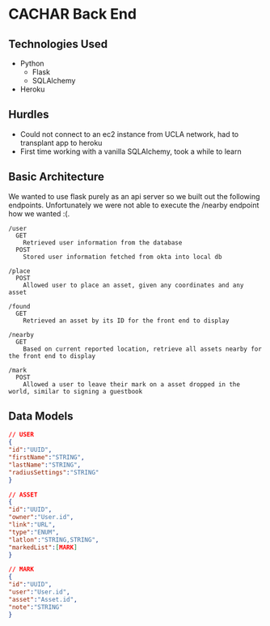 # CACHAR Back End

## Technologies Used
  * Python
    * Flask
    * SQLAlchemy
  * Heroku

## Hurdles
  * Could not connect to an ec2 instance from UCLA network, had to transplant app to heroku
  * First time working with a vanilla SQLAlchemy, took a while to learn

## Basic Architecture
We wanted to use flask purely as an api server so we built out the following endpoints. Unfortunately we were not able to execute the /nearby endpoint how we wanted :(.
```
/user
  GET
    Retrieved user information from the database
  POST
    Stored user information fetched from okta into local db
```
```
/place
  POST
    Allowed user to place an asset, given any coordinates and any asset
```
```
/found
  GET
    Retrieved an asset by its ID for the front end to display
```
```
/nearby
  GET
    Based on current reported location, retrieve all assets nearby for the front end to display
```
```
/mark
  POST
    Allowed a user to leave their mark on a asset dropped in the world, similar to signing a guestbook
```

## Data Models

```json
// USER
{
"id":"UUID",
"firstName":"STRING",
"lastName":"STRING",
"radiusSettings":"STRING"
}
```

```json
// ASSET
{
"id":"UUID",
"owner":"User.id",
"link":"URL",
"type":"ENUM",
"latlon":"STRING,STRING",
"markedList":[MARK]
}
```

```json
// MARK
{
"id":"UUID",
"user":"User.id",
"asset":"Asset.id",
"note":"STRING"
}
```
